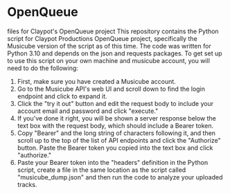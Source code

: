 # OpenQueue
files for Claypot's OpenQueue project
This repository contains the Python script for Claypot Productions OpenQueue project, specifically the Musicube version of the script as of this time. 
The code was written for Python 3.10 and depends on the json and requests packages.
To get set up to use this script on your own machine and musicube account, you will need to do the following:
1. First, make sure you have created a Musicube account.
2. Go to the Musicube API's web UI and scroll down to find the login endpoint and click to expand it.
3. Click the "try it out" button and edit the request body to include your account email and password and click "execute."
4. If you've done it right, you will be shown a server response below the text box with the request body, which should include a Bearer token. 
5. Copy "Bearer" and the long string of characters following it, and then scroll up to the top of the list of API endpoints and click the "Authorize" button. Paste the Bearer token you copied into the text box and click "authorize." 
6. Paste your Bearer token into the "headers" definition in the Python script, create a file in the same location as the script called "musicube_dump.json" and then run the code to analyze your uploaded tracks.
